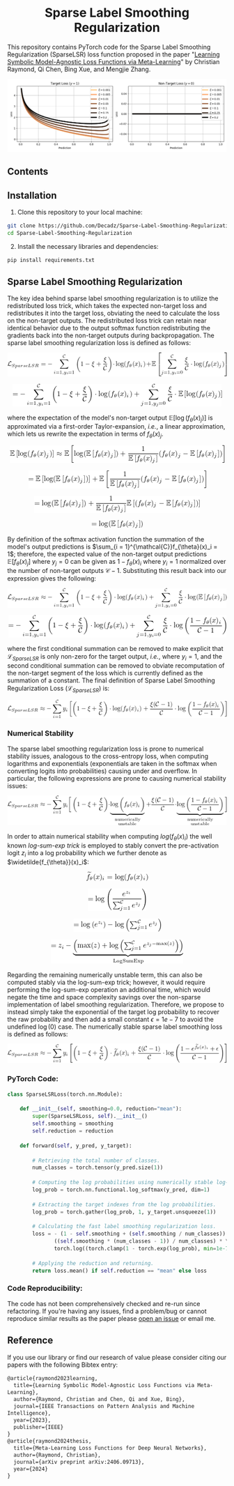 <h1 align="center">
Sparse Label Smoothing Regularization
</h1>

This repository contains PyTorch code for the Sparse Label Smoothing Regularization (SparseLSR) loss function proposed in the paper "[Learning Symbolic Model-Agnostic Loss Functions via Meta-Learning](https://arxiv.org/abs/2209.08907)" by Christian Raymond, Qi Chen, Bing Xue, and Mengjie Zhang.

<p align="center">
  <img src="https://github.com/Decadz/Sparse-Label-Smoothing-Regularization/blob/main/images/sparse-lsr.png" width="800"/>
</p>

## Contents


## Installation

1. Clone this repository to your local machine:
```bash
git clone https://github.com/Decadz/Sparse-Label-Smoothing-Regularization.git
cd Sparse-Label-Smoothing-Regularization
```

2. Install the necessary libraries and dependencies:
```bash
pip install requirements.txt
```

## Sparse Label Smoothing Regularization

The key idea behind sparse label smoothing regularization is to utilize the redistributed loss trick, which takes the expected non-target loss and redistributes it into the target loss, obviating the need to calculate the loss on the non-target outputs. The redistributed loss trick can retain near identical behavior due to the output softmax function redistributing the gradients back into the non-target outputs during backpropagation. The sparse label smoothing regularization loss is defined as follows:

<p align="center">
  <img src="https://github.com/Decadz/Sparse-Label-Smoothing-Regularization/blob/main/images/equation-1.png"/>
</p>
<p align="center">
  <img src="https://github.com/Decadz/Sparse-Label-Smoothing-Regularization/blob/main/images/equation-2.png"/>
</p>

where the expectation of the model's non-target output $`\mathbb{E}[\log(f_{\theta}(x)_{j})]`$ is approximated via a first-order Taylor-expansion, *i.e.*, a linear approximation, which lets us rewrite the expectation in terms of $`f_{\theta}(x)_j`$.

<p align="center">
  <img src="https://github.com/Decadz/Sparse-Label-Smoothing-Regularization/blob/main/images/equation-3.png"/>
</p>
<p align="center">
  <img src="https://github.com/Decadz/Sparse-Label-Smoothing-Regularization/blob/main/images/equation-4.png"/>
</p>
<p align="center">
  <img src="https://github.com/Decadz/Sparse-Label-Smoothing-Regularization/blob/main/images/equation-5.png"/>
</p>
<p align="center">
  <img src="https://github.com/Decadz/Sparse-Label-Smoothing-Regularization/blob/main/images/equation-6.png"/>
</p>

By definition of the softmax activation function the summation of the model's output predictions is $`\sum_{i = 1}^{\mathcal{C}}f_{\theta}(x)_i = 1`$; therefore, the expected value of the non-target output predictions $`\mathbb{E}[f_{\theta}(x)_j]`$ where $`y_j = 0`$ can be given as $`1-f_{\theta}(x)_i`$ where $`y_i = 1`$ normalized over the number of non-target outputs $\mathcal{C}-1$. Substituting this result back into our expression gives the following:

<p align="center">
  <img src="https://github.com/Decadz/Sparse-Label-Smoothing-Regularization/blob/main/images/equation-7.png"/>
</p>
<p align="center">
  <img src="https://github.com/Decadz/Sparse-Label-Smoothing-Regularization/blob/main/images/equation-8.png"/>
</p>

where the first conditional summation can be removed to make explicit that $`\mathcal{L}_{SparseLSR}`$ is only non-zero for the target output, *i.e.*, where $`y_i = 1`$, and the second conditional summation can be removed to obviate recomputation of the non-target segment of the loss which is currently defined as the summation of a constant. The final definition of Sparse Label Smoothing Regularization Loss ($`\mathcal{L}_{SparseLSR}`$) is:

<p align="center">
  <img src="https://github.com/Decadz/Sparse-Label-Smoothing-Regularization/blob/main/images/equation-9.png"/>
</p>

### Numerical Stability

The sparse label smoothing regularization loss is prone to numerical stability issues, analogous to the cross-entropy loss, when computing logarithms and exponentials (exponentials are taken in the softmax when converting logits into probabilities) causing under and overflow. In particular, the following expressions are prone to causing numerical stability issues:

<p align="center">
  <img src="https://github.com/Decadz/Sparse-Label-Smoothing-Regularization/blob/main/images/equation-10.png"/>
</p>

In order to attain numerical stability when computing $`log(f_{\theta}(x)_i)`$ the well known *log-sum-exp trick* is employed to stably convert the pre-activation logit $`z_i`$ into a log probability which we further denote as $`\widetilde{f_{\theta}}(x)_i`$:

<p align="center">
  <img src="https://github.com/Decadz/Sparse-Label-Smoothing-Regularization/blob/main/images/equation-11.png"/>
</p>
<p align="center">
  <img src="https://github.com/Decadz/Sparse-Label-Smoothing-Regularization/blob/main/images/equation-12.png"/>
</p>
<p align="center">
  <img src="https://github.com/Decadz/Sparse-Label-Smoothing-Regularization/blob/main/images/equation-13.png"/>
</p>
<p align="center">
  <img src="https://github.com/Decadz/Sparse-Label-Smoothing-Regularization/blob/main/images/equation-14.png"/>
</p>

Regarding the remaining numerically unstable term, this can also be computed stably via the log-sum-exp trick; however, it would require performing the log-sum-exp operation an additional time, which would negate the time and space complexity savings over the non-sparse implementation of label smoothing regularization. Therefore, we propose to instead simply take the exponential of the target log probability to recover the raw probability and then add a small constant $`\epsilon=1e-7`$ to avoid the undefined $`\log(0)`$ case. The numerically stable sparse label smoothing loss is defined as follows:

<p align="center">
  <img src="https://github.com/Decadz/Sparse-Label-Smoothing-Regularization/blob/main/images/equation-15.png"/>
</p>

### PyTorch Code: 

```python
class SparseLSRLoss(torch.nn.Module):

    def __init__(self, smoothing=0.0, reduction="mean"):
        super(SparseLSRLoss, self).__init__()
        self.smoothing = smoothing
        self.reduction = reduction

    def forward(self, y_pred, y_target):

        # Retrieving the total number of classes.
        num_classes = torch.tensor(y_pred.size(1))

        # Computing the log probabilities using numerically stable log-sum-exp.
        log_prob = torch.nn.functional.log_softmax(y_pred, dim=1)

        # Extracting the target indexes from the log probabilities.
        log_prob = torch.gather(log_prob, 1, y_target.unsqueeze(1))

        # Calculating the fast label smoothing regularization loss.
        loss = - (1 - self.smoothing + (self.smoothing / num_classes)) * log_prob + \
               ((self.smoothing * (num_classes - 1)) / num_classes) * \
               torch.log((torch.clamp(1 - torch.exp(log_prob), min=1e-7))/(num_classes - 1))

        # Applying the reduction and returning.
        return loss.mean() if self.reduction == "mean" else loss
```

### Code Reproducibility: 

The code has not been comprehensively checked and re-run since refactoring. If you're having any issues, find
a problem/bug or cannot reproduce similar results as the paper please [open an issue](https://github.com/Decadz/Sparse-Label-Smoothing-Regularization/issues)
or email me.

## Reference

If you use our library or find our research of value please consider citing our papers with the following Bibtex entry:

```
@article{raymond2023learning,
  title={Learning Symbolic Model-Agnostic Loss Functions via Meta-Learning},
  author={Raymond, Christian and Chen, Qi and Xue, Bing},
  journal={IEEE Transactions on Pattern Analysis and Machine Intelligence},
  year={2023},
  publisher={IEEE}
}
@article{raymond2024thesis,
  title={Meta-Learning Loss Functions for Deep Neural Networks},
  author={Raymond, Christian},
  journal={arXiv preprint arXiv:2406.09713},
  year={2024}
}
```
